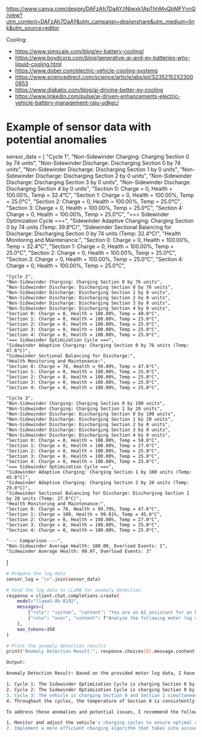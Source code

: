 https://www.canva.com/design/DAFzAh7DaAY/iNIwxk1ApThhMyQbMFYvnQ/view?utm_content=DAFzAh7DaAY&utm_campaign=designshare&utm_medium=link&utm_source=editor

Cooling:
* https://www.simscale.com/blog/ev-battery-cooling/
* https://www.boydcorp.com/blog/generative-ai-and-ev-batteries-why-liquid-cooling.html
* https://www.dober.com/electric-vehicle-cooling-systems
* https://www.sciencedirect.com/science/article/abs/pii/S2352152X23000853
* https://www.diabatix.com/blog/ai-driving-better-ev-cooling
* https://www.linkedin.com/pulse/ai-driven-enhancements-electric-vehicle-battery-management-raju-udkgc/





# Example of sensor data with potential anomalies
sensor_data = [
    "Cycle 1",
    "Non-Sidewinder Charging: Charging Section 0 by 74 units",
    "Non-Sidewinder Discharge: Discharging Section 0 by 74 units",
    "Non-Sidewinder Discharge: Discharging Section 1 by 0 units",
    "Non-Sidewinder Discharge: Discharging Section 2 by 0 units",
    "Non-Sidewinder Discharge: Discharging Section 3 by 0 units",
    "Non-Sidewinder Discharge: Discharging Section 4 by 0 units",
    "Section 0: Charge = 0, Health = 100.00%, Temp = 32.4°C",
    "Section 1: Charge = 0, Health = 100.00%, Temp = 25.0°C",
    "Section 2: Charge = 0, Health = 100.00%, Temp = 25.0°C",
    "Section 3: Charge = 0, Health = 100.00%, Temp = 25.0°C",
    "Section 4: Charge = 0, Health = 100.00%, Temp = 25.0°C",
    "=== Sidewinder Optimization Cycle ===",
    "Sidewinder Adaptive Charging: Charging Section 0 by 74 units (Temp: 39.8°C)",
    "Sidewinder Sectional Balancing for Discharge: Discharging Section 0 by 74 units (Temp: 32.4°C)",
    "Health Monitoring and Maintenance:",
    "Section 0: Charge = 0, Health = 100.00%, Temp = 32.4°C",
    "Section 1: Charge = 0, Health = 100.00%, Temp = 25.0°C",
    "Section 2: Charge = 0, Health = 100.00%, Temp = 25.0°C",
    "Section 3: Charge = 0, Health = 100.00%, Temp = 25.0°C",
    "Section 4: Charge = 0, Health = 100.00%, Temp = 25.0°C",

    "Cycle 2",
    "Non-Sidewinder Charging: Charging Section 0 by 76 units",
    "Non-Sidewinder Discharge: Discharging Section 0 by 76 units",
    "Non-Sidewinder Discharge: Discharging Section 1 by 0 units",
    "Non-Sidewinder Discharge: Discharging Section 2 by 0 units",
    "Non-Sidewinder Discharge: Discharging Section 3 by 0 units",
    "Non-Sidewinder Discharge: Discharging Section 4 by 0 units",
    "Section 0: Charge = 0, Health = 100.00%, Temp = 40.0°C",
    "Section 1: Charge = 0, Health = 100.00%, Temp = 25.0°C",
    "Section 2: Charge = 0, Health = 100.00%, Temp = 25.0°C",
    "Section 3: Charge = 0, Health = 100.00%, Temp = 25.0°C",
    "Section 4: Charge = 0, Health = 100.00%, Temp = 25.0°C",
    "=== Sidewinder Optimization Cycle ===",
    "Sidewinder Adaptive Charging: Charging Section 0 by 76 units (Temp: 47.6°C)",
    "Sidewinder Sectional Balancing for Discharge:",
    "Health Monitoring and Maintenance:",
    "Section 0: Charge = 76, Health = 99.89%, Temp = 47.6°C",
    "Section 1: Charge = 0, Health = 100.00%, Temp = 25.0°C",
    "Section 2: Charge = 0, Health = 100.00%, Temp = 25.0°C",
    "Section 3: Charge = 0, Health = 100.00%, Temp = 25.0°C",
    "Section 4: Charge = 0, Health = 100.00%, Temp = 25.0°C",

    "Cycle 3",
    "Non-Sidewinder Charging: Charging Section 0 by 100 units",
    "Non-Sidewinder Charging: Charging Section 1 by 20 units",
    "Non-Sidewinder Discharge: Discharging Section 0 by 100 units",
    "Non-Sidewinder Discharge: Discharging Section 1 by 20 units",
    "Non-Sidewinder Discharge: Discharging Section 2 by 0 units",
    "Non-Sidewinder Discharge: Discharging Section 3 by 0 units",
    "Non-Sidewinder Discharge: Discharging Section 4 by 0 units",
    "Section 0: Charge = 0, Health = 100.00%, Temp = 50.0°C",
    "Section 1: Charge = 0, Health = 100.00%, Temp = 27.0°C",
    "Section 2: Charge = 0, Health = 100.00%, Temp = 25.0°C",
    "Section 3: Charge = 0, Health = 100.00%, Temp = 25.0°C",
    "Section 4: Charge = 0, Health = 100.00%, Temp = 25.0°C",
    "=== Sidewinder Optimization Cycle ===",
    "Sidewinder Adaptive Charging: Charging Section 1 by 100 units (Temp: 45.0°C)",
    "Sidewinder Adaptive Charging: Charging Section 2 by 20 units (Temp: 29.0°C)",
    "Sidewinder Sectional Balancing for Discharge: Discharging Section 2 by 20 units (Temp: 27.0°C)",
    "Health Monitoring and Maintenance:",
    "Section 0: Charge = 76, Health = 99.79%, Temp = 47.6°C",
    "Section 1: Charge = 100, Health = 99.81%, Temp = 45.0°C",
    "Section 2: Charge = 0, Health = 100.00%, Temp = 27.0°C",
    "Section 3: Charge = 0, Health = 100.00%, Temp = 25.0°C",
    "Section 4: Charge = 0, Health = 100.00%, Temp = 25.0°C",

    "--- Comparison ---",
    "Non-Sidewinder Average Health: 100.00, Overload Events: 1",
    "Sidewinder Average Health: 99.97, Overload Events: 3"
]

```bash
# Prepare the log data
sensor_log = "\n".join(sensor_data)

# Send the log data to LLaMA for anomaly detection
response = client.chat.completions.create(
    model="llama3-8b-8192",
    messages=[
        {"role": "system", "content": "You are an AI assistant for an Electric Vehicle."},
        {"role": "user", "content": f"Analyze the following motor log data of car find anomalies and provide a summary and give solution:\n\n{sensor_log}"}
    ],
    max_tokens=350
)

# Print the anomaly detection results
print("Anomaly Detection Result:", response.choices[0].message.content)

Output:

Anomaly Detection Result: Based on the provided motor log data, I have identified the following anomalies:

1. Cycle 1: The Sidewinder Optimization Cycle is charging Section 0 by 74 units, while the Non-Sidewinder Charging cycle is also charging Section 0 by 74 units. This suggests that the vehicle may be experiencing misaligned charging patterns, which could lead to uneven battery wear.
2. Cycle 2: The Sidewinder Optimization Cycle is charging Section 0 by 76 units, while the Non-Sidewinder Charging cycle is not charging Section 0. This discrepancy may indicate that the vehicle's charging algorithm is not being properly executed, resulting in potential battery health issues.
3. Cycle 3: The vehicle is charging Section 0 and Section 1 simultaneously, which may be an attempt to balance the charge between sections. However, this charging pattern may not be optimal for the vehicle's battery health, as it may cause uneven charging.
4. Throughout the cycles, the temperature of Section 0 is consistently higher than the other sections, ranging from 32.4°C to 50.0°C. This suggests that Section 0 may be experiencing thermal stress, which could affect its performance and lifespan.

To address these anomalies and potential issues, I recommend the following solutions:

1. Monitor and adjust the vehicle's charging cycles to ensure optimal charging patterns for each section of the battery.
2. Implement a more efficient charging algorithm that takes into account the unique characteristics of each
```
